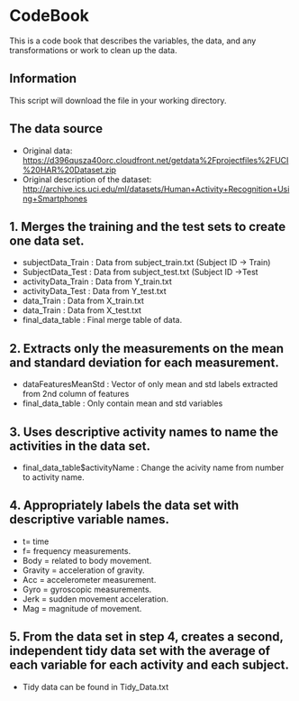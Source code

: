 # CodeBook

This is a code book that describes the variables, the data, and any transformations or work to clean up the data.

## Information

This script will download the file in your working directory.

## The data source

* Original data: https://d396qusza40orc.cloudfront.net/getdata%2Fprojectfiles%2FUCI%20HAR%20Dataset.zip
* Original description of the dataset: http://archive.ics.uci.edu/ml/datasets/Human+Activity+Recognition+Using+Smartphones

## 1. Merges the training and the test sets to create one data set.

* subjectData_Train : Data from subject_train.txt (Subject ID -> Train)
* SubjectData_Test : Data from subject_test.txt (Subject ID ->Test
* activityData_Train : Data from Y_train.txt
* activityData_Test : Data from Y_test.txt
* data_Train : Data from X_train.txt
* data_Train : Data from X_test.txt
* final_data_table : Final merge table of data.

## 2. Extracts only the measurements on the mean and standard deviation for each measurement. 
* dataFeaturesMeanStd : Vector of only mean and std labels extracted from 2nd column of features
* final_data_table : Only contain mean and std variables

## 3. Uses descriptive activity names to name the activities in the data set.

* final_data_table$activityName : Change the acivity name from number to activity name.

## 4. Appropriately labels the data set with descriptive variable names. 
* t= time 
* f= frequency measurements.
* Body = related to body movement.
* Gravity = acceleration of gravity.
* Acc = accelerometer measurement.
* Gyro = gyroscopic measurements.
* Jerk = sudden movement acceleration.
* Mag = magnitude of movement.

## 5. From the data set in step 4, creates a second, independent tidy data set with the average of each variable for each activity and each subject.

 * Tidy data can be found in Tidy_Data.txt


